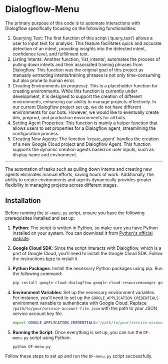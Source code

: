 # Dialogflow-Menu
The primary purpose of this code is to automate interactions with Dialogflow specifically focusing on the
following functionalities:
1. Querying Text: The first function of this script (‘query_text’) allows a user to input text for
analysis. This feature facilitates quick and accurate detection of an intent, providing insights into
the detected intent, confidence level, and fulfillment text.
2. Listing Intents: Another function, ‘list_intents’, automates the process of pulling down intents
and their associated training phrases from Dialogflow. This function was the original goal of this
project as manually extracting intents/training phrases is not only time-consuming but also
prone to human error.
3. Creating Environments (in progress): This is a placeholder function for creating environments.
While this function is currently under development, it is designed to support the creation of
different environments, enhancing our ability to manage projects effectively. In our current
Dialogflow project set up, we do not have different environments for our bots. However, we
would like to eventually create dev, preprod, and production environments for all bots.
4. Setting Agent Properties: This function is mainly a helper function that allows users to set
properties for a Dialogflow agent, streamlining the configuration process.
5. Creating New Agents: The function ‘create_agent’ handles the creation of a new
Google Cloud project and Dialogflow Agent. This function supports the dynamic creation agents based on user inputs, such as display name and
environment.
----------------------------------------------------------------------------------------------
The automation of tasks such as pulling down intents and creating new agents eliminates manual
efforts, saving hours of work. Additionally, the ability to create environments and agents
dynamically provides greater flexibility in managing projects across different stages.

## Installation

Before running the `DF-menu.py` script, ensure you have the following prerequisites installed and set up:

1. **Python**: The script is written in Python, so make sure you have Python installed on your system. You can download it from [Python's official website](https://www.python.org/downloads/).

2. **Google Cloud SDK**: Since the script interacts with Dialogflow, which is a part of Google Cloud, you'll need to install the Google Cloud SDK. Follow the instructions [here](https://cloud.google.com/sdk/docs/install) to install it.

3. **Python Packages**: Install the necessary Python packages using pip. Run the following command:

    ```bash
    pip install google-cloud-dialogflow google-cloud-resourcemanager google-api-python-client google-auth google-auth-oauthlib google-auth-httplib2
    ```

4. **Environment Variables**: Set up the necessary environment variables. For instance, you'll need to set up the `GOOGLE_APPLICATION_CREDENTIALS` environment variable to authenticate with Google Cloud. Replace `/path/to/your/service-account-file.json` with the path to your JSON service account key file.

    ```bash
    export GOOGLE_APPLICATION_CREDENTIALS="/path/to/your/service-account-file.json"
    ```

5. **Running the Script**: Once everything is set up, you can run the `DF-menu.py` script using Python:

    ```bash
    python DF-menu.py
    ```

Follow these steps to set up and run the `DF-menu.py` script successfully.
